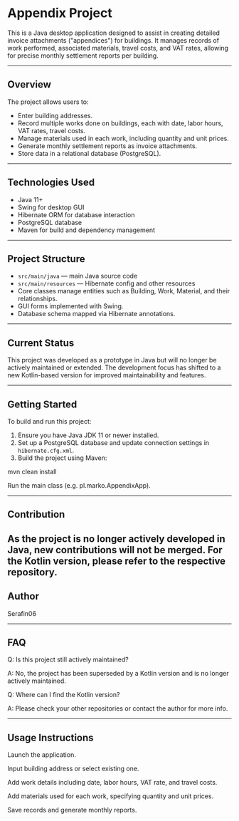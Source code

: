 # Appendix Project

This is a Java desktop application designed to assist in creating detailed invoice attachments ("appendices") for buildings. It manages records of work performed, associated materials, travel costs, and VAT rates, allowing for precise monthly settlement reports per building.

---

## Overview

The project allows users to:

- Enter building addresses.
- Record multiple works done on buildings, each with date, labor hours, VAT rates, travel costs.
- Manage materials used in each work, including quantity and unit prices.
- Generate monthly settlement reports as invoice attachments.
- Store data in a relational database (PostgreSQL).

---

## Technologies Used

- Java 11+
- Swing for desktop GUI
- Hibernate ORM for database interaction
- PostgreSQL database
- Maven for build and dependency management

---

## Project Structure

- `src/main/java` — main Java source code
- `src/main/resources` — Hibernate config and other resources
- Core classes manage entities such as Building, Work, Material, and their relationships.
- GUI forms implemented with Swing.
- Database schema mapped via Hibernate annotations.

---

## Current Status

This project was developed as a prototype in Java but will no longer be actively maintained or extended. The development focus has shifted to a new Kotlin-based version for improved maintainability and features.

---

## Getting Started

To build and run this project:

1. Ensure you have Java JDK 11 or newer installed.
2. Set up a PostgreSQL database and update connection settings in `hibernate.cfg.xml`.
3. Build the project using Maven:

mvn clean install

Run the main class (e.g. pl.marko.AppendixApp).

---

## Contribution
As the project is no longer actively developed in Java, new contributions will not be merged. For the Kotlin version, please refer to the respective repository.
---

## Author

Serafin06

---
## FAQ

Q: Is this project still actively maintained?

A: No, the project has been superseded by a Kotlin version and is no longer actively maintained.

Q: Where can I find the Kotlin version?

A: Please check your other repositories or contact the author for more info.

---

## Usage Instructions

Launch the application.

Input building address or select existing one.

Add work details including date, labor hours, VAT rate, and travel costs.

Add materials used for each work, specifying quantity and unit prices.

Save records and generate monthly reports.
